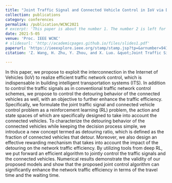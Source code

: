 ```yaml
---
title: "Joint Traffic Signal and Connected Vehicle Control in IoV via Deep Reinforcement Learning"
collection: publications
category: conferences
permalink: /publication/WCNC2021
# excerpt: 'This paper is about the number 1. The number 2 is left for future work.'
date: 2021-5-05
venue: 'Proc. IEEE WCNC'
# slidesurl: 'http://academicpages.github.io/files/slides1.pdf'
paperurl: 'https://ieeexplore.ieee.org/stamp/stamp.jsp?tp=&arnumber=9417262'
citation: 'Z. Wang, H. Zhu, Y. Zhou, and X. Luo. &quot;Joint Traffic Signal and Connected Vehicle Control in IoV via Deep Reinforcement Learning &quot;. in  <i>Proc. IEEE WCNC</i>, Nanjing, China, Mar., 2021.,'

---
```


In this paper, we propose to exploit the interconnection in the Internet of Vehicles (IoV) to realize efficient traffic network control, which is indispensable in building intelligent transportation systems (ITS). In addition to control the traffic signals as in conventional traffic network control schemes, we propose to control the detouring behavior of the connected vehicles as well, with an objective to further enhance the traffic efficiency. Specifically, we formulate the joint traffic signal and connected vehicle control problem as a reinforcement learning (RL) problem, the action and state spaces of which are specifically designed to take into account the connected vehicles. To characterize the detouring behavior of the connected vehicles while keeping the decision process simple, we introduce a new concept termed as detouring ratio, which is defined as the fraction of connected vehicles that detour. Moreover, we also design an effective rewarding mechanism that takes into account the impact of the detouring on the network traffic efficiency. By utilizing tools from deep RL, we put forward an efficient algorithm to jointly control the traffic signals and the connected vehicles. Numerical results demonstrate the validity of our proposed models and show that the proposed joint control algorithm can significantly enhance the network traffic efficiency in terms of the travel time and the waiting time.